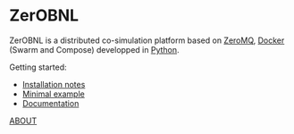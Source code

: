 # ZerOBNL

ZerOBNL is a distributed co-simulation platform based on [ZeroMQ](http://zeromq.org/), [Docker](https://www.docker.com/) (Swarm and Compose) developped in [Python](https://www.python.org/).

Getting started:
- [Installation notes](./install.md)
- [Minimal example](https://github.com/IntegrCiTy/zerobnl/blob/master/examples/MinimalExample.ipynb)
- [Documentation](./docu.md)

[ABOUT](./about.md)